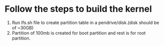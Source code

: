 # Follow the steps to build the kernel
1) Run lfs.sh file to create partition table in a pendrive/disk.(disk should be of ~30GB)
2) Partition of 100mb is created for boot partition and rest is for root partition.
